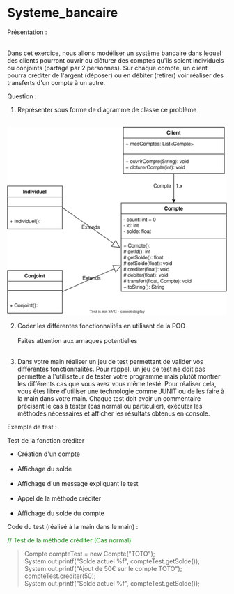 # Systeme_bancaire
 
Présentation : <br/><br/>

Dans cet exercice, nous allons modéliser un système bancaire dans lequel
des clients pourront ouvrir ou clôturer des comptes qu'ils soient individuels
ou conjoints (partagé par 2 personnes). Sur chaque compte, un client
pourra créditer de l'argent (déposer) ou en débiter (retirer) voir réaliser des transferts d'un compte à un autre. <br/>

Question : <br/>

1. Représenter sous forme de diagramme de classe ce problème <br/><br/>

![diagramme de classe 3.1](assets/diagramme_de_classe_systeme_bancaire.drawio.svg)

2. Coder les différentes fonctionnalités en utilisant de la POO <br/><br/>
Faites attention aux arnaques potentielles <br/><br/>

3. Dans votre main réaliser un jeu de test permettant de valider vos
différentes fonctionnalités. Pour rappel, un jeu de test ne doit pas
permettre à l'utilisateur de tester votre programme mais plutôt
montrer les différents cas que vous avez vous même testé. Pour
réaliser cela, vous êtes libre d'utiliser une technologie comme JUNIT
ou de les faire à la main dans votre main. Chaque test doit avoir un
commentaire précisant le cas à tester (cas normal ou particulier),
exécuter les méthodes nécessaires et afficher les résultats obtenus en
console. <br/>

Exemple de test : <br/>

Test de la fonction créditer <br/>

* Création d'un compte <br/><br/>
* Affichage du solde <br/><br/>
* Affichage d'un message expliquant le test <br/><br/>
* Appel de la méthode créditer <br/><br/>
* Affichage du solde du compte <br/>

Code du test (réalisé à la main dans le main) : <br/>

<span style="color:green">// Test de la méthode créditer (Cas normal)</span>

> Compte compteTest = new Compte("TOTO"); <br/>
> System.out.printf("Solde actuel %f", compteTest.getSolde()); <br/>
> System.out.printf("Ajout de 50€ sur le compte TOTO"); <br/>
> compteTest.crediter(50); <br/>
> System.out.printf("Solde actuel %f", compteTest.getSolde());

